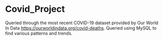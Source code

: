 # Covid_Project
Queried through the most recent COVID-19 dataset provided by Our World In Data https://ourworldindata.org/covid-deaths. 
Queried using MySQL to find various patterns and trends. 
